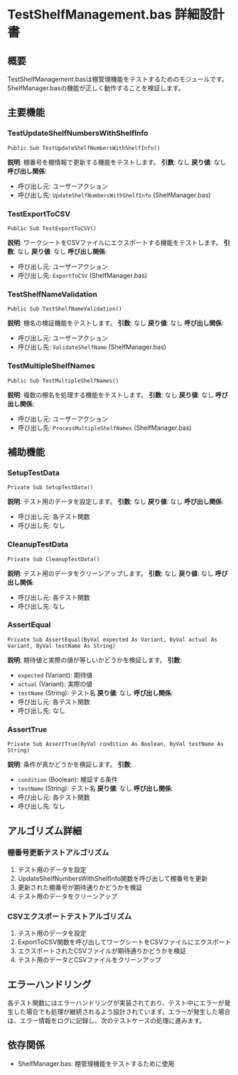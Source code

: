 # TestShelfManagement.bas 詳細設計書

## 概要
TestShelfManagement.basは棚管理機能をテストするためのモジュールです。ShelfManager.basの機能が正しく動作することを検証します。

## 主要機能

### TestUpdateShelfNumbersWithShelfInfo
```vba
Public Sub TestUpdateShelfNumbersWithShelfInfo()
```
**説明**: 棚番号を棚情報で更新する機能をテストします。
**引数**: なし
**戻り値**: なし
**呼び出し関係**:
- 呼び出し元: ユーザーアクション
- 呼び出し先: `UpdateShelfNumbersWithShelfInfo` (ShelfManager.bas)

### TestExportToCSV
```vba
Public Sub TestExportToCSV()
```
**説明**: ワークシートをCSVファイルにエクスポートする機能をテストします。
**引数**: なし
**戻り値**: なし
**呼び出し関係**:
- 呼び出し元: ユーザーアクション
- 呼び出し先: `ExportToCSV` (ShelfManager.bas)

### TestShelfNameValidation
```vba
Public Sub TestShelfNameValidation()
```
**説明**: 棚名の検証機能をテストします。
**引数**: なし
**戻り値**: なし
**呼び出し関係**:
- 呼び出し元: ユーザーアクション
- 呼び出し先: `ValidateShelfName` (ShelfManager.bas)

### TestMultipleShelfNames
```vba
Public Sub TestMultipleShelfNames()
```
**説明**: 複数の棚名を処理する機能をテストします。
**引数**: なし
**戻り値**: なし
**呼び出し関係**:
- 呼び出し元: ユーザーアクション
- 呼び出し先: `ProcessMultipleShelfNames` (ShelfManager.bas)

## 補助機能

### SetupTestData
```vba
Private Sub SetupTestData()
```
**説明**: テスト用のデータを設定します。
**引数**: なし
**戻り値**: なし
**呼び出し関係**:
- 呼び出し元: 各テスト関数
- 呼び出し先: なし

### CleanupTestData
```vba
Private Sub CleanupTestData()
```
**説明**: テスト用のデータをクリーンアップします。
**引数**: なし
**戻り値**: なし
**呼び出し関係**:
- 呼び出し元: 各テスト関数
- 呼び出し先: なし

### AssertEqual
```vba
Private Sub AssertEqual(ByVal expected As Variant, ByVal actual As Variant, ByVal testName As String)
```
**説明**: 期待値と実際の値が等しいかどうかを検証します。
**引数**: 
- `expected` (Variant): 期待値
- `actual` (Variant): 実際の値
- `testName` (String): テスト名
**戻り値**: なし
**呼び出し関係**:
- 呼び出し元: 各テスト関数
- 呼び出し先: なし

### AssertTrue
```vba
Private Sub AssertTrue(ByVal condition As Boolean, ByVal testName As String)
```
**説明**: 条件が真かどうかを検証します。
**引数**: 
- `condition` (Boolean): 検証する条件
- `testName` (String): テスト名
**戻り値**: なし
**呼び出し関係**:
- 呼び出し元: 各テスト関数
- 呼び出し先: なし

## アルゴリズム詳細

### 棚番号更新テストアルゴリズム
1. テスト用のデータを設定
2. UpdateShelfNumbersWithShelfInfo関数を呼び出して棚番号を更新
3. 更新された棚番号が期待通りかどうかを検証
4. テスト用のデータをクリーンアップ

### CSVエクスポートテストアルゴリズム
1. テスト用のデータを設定
2. ExportToCSV関数を呼び出してワークシートをCSVファイルにエクスポート
3. エクスポートされたCSVファイルが期待通りかどうかを検証
4. テスト用のデータとCSVファイルをクリーンアップ

## エラーハンドリング
各テスト関数にはエラーハンドリングが実装されており、テスト中にエラーが発生した場合でも処理が継続されるよう設計されています。エラーが発生した場合は、エラー情報をログに記録し、次のテストケースの処理に進みます。

## 依存関係
- ShelfManager.bas: 棚管理機能をテストするために使用
